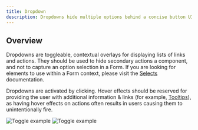 ```yaml
---
title: Dropdown
description: Dropdowns hide multiple options behind a concise button UI.
---
```


## Overview

Dropdowns are toggleable, contextual overlays for displaying lists of links and actions. They should be used to hide secondary actions a component, and not to capture an option selection in a Form. If you are looking for elements to use within a Form context, please visit the [Selects](/Develop/Components/Selects) documentation.

Dropdowns are activated by clicking. Hover effects should be reserved for providing the user with additional information & links (for example, [Tooltips](/Develop/Components/Tooltips)), as having hover effects on actions often results in users causing them to unintentionally fire.

![Toggle example](images/drop1.png)
![Toggle example](images/drop2.png)

<framework-tabs></framework-tabs>

